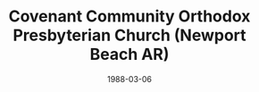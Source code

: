 ---
date: &id001 1988-03-06
end_date: null
location:
  address: null
  city: Newport Beach
  state: AR
minister:
- end: 1992-01-01
  name: L. Anthony Curto
  start: 1988-03-06
  type: Co-Pastor
- end: 1992-01-01
  name: Gregory Bahnsen
  start: 1988-03-06
  type: Co-Pastor
- end: 1994-01-01
  name: L. Anthony Curto
  start: 1992-01-01
  type: Pastor
ministers:
- L. Anthony Curto
- Gregory Bahnsen
- L. Anthony Curto
name: Covenant Community Orthodox Presbyterian Church
names:
- end: 1995-02-04
  name: Covenant Community Orthodox Presbyterian Church
  start: 1988-03-06
origination_date: *id001
raw_data: "AR    Newport Beach\n\nCovenant Community Orthodox Presbyterian Church\
  \  (Mar. 6, 1988\u2013Feb. 4, 1995)\nCo\u2013Pastors: L. Anthony Curto, 1988\u2013\
  92\nGregory Bahnsen, 1988\u201392\nPastor: L. Anthony Curto, 1992\u201394"
received_from: null
states:
- AR
status:
  active: false
  end_date: 1995-02-04
  reason: null
  received_from: null
  withdrawal_to: null
title: Covenant Community Orthodox Presbyterian Church (Newport Beach AR)
year_established:
- 1988

---